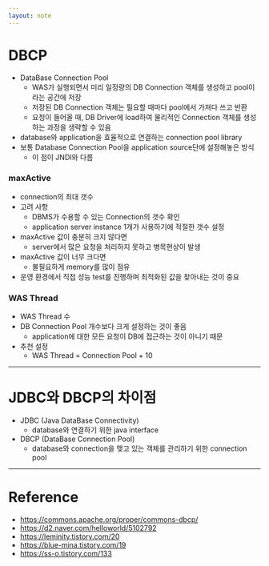 ```yaml
---
layout: note
---
```


# DBCP

- DataBase Connection Pool
    - WAS가 실행되면서 미리 일정량의 DB Connection 객체를 생성하고 pool이라는 공간에 저장
    - 저장된 DB Connection 객체는 필요할 때마다 pool에서 가져다 쓰고 반환
    - 요청이 들어올 때, DB Driver에 load하여 물리적인 Connection 객체를 생성하는 과정을 생략할 수 있음
- database와 application을 효율적으로 연결하는 connection pool library
- 보통 Database Connection Pool을 application source단에 설정해놓은 방식
    - 이 점이 JNDI와 다름

### maxActive

- connection의 최대 갯수
- 고려 사항
    - DBMS가 수용할 수 있는 Connection의 갯수 확인
    - application server instance 1개가 사용하기에 적절한 갯수 설정
- maxActive 값이 충분히 크지 않다면
    - server에서 많은 요청을 처리하지 못하고 병목현상이 발생
- maxActive 값이 너무 크다면
    - 불필요하게 memory를 많이 점유
- 운영 환경에서 직접 성능 test를 진행하며 최적화된 값을 찾아내는 것이 중요

### WAS Thread

- WAS Thread 수
- DB Connection Pool 개수보다 크게 설정하는 것이 좋음
    - application에 대한 모든 요청이 DB에 접근하는 것이 아니기 때문
- 추천 설정
    - WAS Thread = Connection Pool + 10

---

# JDBC와 DBCP의 차이점

- JDBC (Java DataBase Connectivity)
    - database와 연결하기 위한 java interface
- DBCP (DataBase Connection Pool)
    - database와 connection을 맺고 있는 객체를 관리하기 위한 connection pool

---

# Reference

- https://commons.apache.org/proper/commons-dbcp/
- https://d2.naver.com/helloworld/5102792
- https://leminity.tistory.com/20
- https://blue-mina.tistory.com/19
- https://ss-o.tistory.com/133
